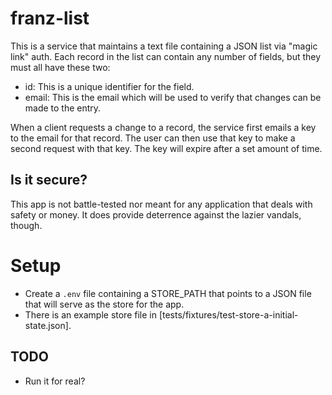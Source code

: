 # franz-list

This is a service that maintains a text file containing a JSON list via "magic link" auth. Each record in the list can contain any number of fields, but they must all have these two:

- id: This is a unique identifier for the field.
- email: This is the email which will be used to verify that changes can be made to the entry.

When a client requests a change to a record, the service first emails a key to the email for that record. The user can then use that key to make a second request with that key. The key will expire after a set amount of time.

## Is it secure?

This app is not battle-tested nor meant for any application that deals with safety or money. It does provide deterrence against the lazier vandals, though.

# Setup

- Create a `.env` file containing a STORE_PATH that points to a JSON file that will serve as the store for the app.
- There is an example store file in [tests/fixtures/test-store-a-initial-state.json].

## TODO

- Run it for real?
